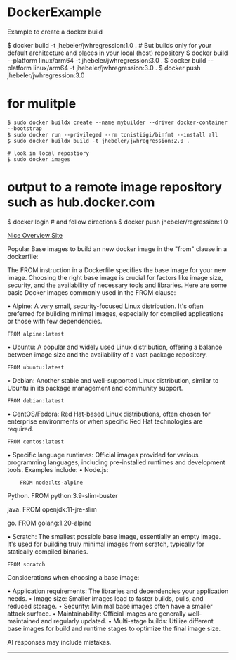 # DockerExample
Example to create a docker build

$ docker build -t jhebeler/jwhregression:1.0 .  # But builds only for your default architecture and places in your local (host) repository
$ docker build --platform linux/arm64 -t jhebeler/jwhregression:3.0 .
$ docker build --platform linux/arm64 -t jhebeler/jwhregression:3.0 .
$ docker push jhebeler/jwhregression:3.0 

# for mulitple
    $ sudo docker buildx create --name mybuilder --driver docker-container --bootstrap
    $ sudo docker run --privileged --rm tonistiigi/binfmt --install all
    $ sudo docker buildx build -t jhebeler/jwhregression:2.0 .

    # look in local repostiory
    $ sudo docker images

# output to a remote image repository such as hub.docker.com
$ docker login # and follow directions
$ docker push jhebeler/regression:1.0

[Nice Overview Site](https://dockerlabs.collabnix.com/docker/cheatsheet/)

Popular Base images to build an new docker image in the "from" clause in a dockerfile:

The FROM instruction in a Dockerfile specifies the base image for your new image. Choosing the right base image is crucial for factors like image size, security, and the availability of necessary tools and libraries. 
Here are some basic Docker images commonly used in the FROM clause: 

• Alpine: A very small, security-focused Linux distribution. It's often preferred for building minimal images, especially for compiled applications or those with few dependencies. 

    FROM alpine:latest

• Ubuntu: A popular and widely used Linux distribution, offering a balance between image size and the availability of a vast package repository. 

    FROM ubuntu:latest

• Debian: Another stable and well-supported Linux distribution, similar to Ubuntu in its package management and community support. 

    FROM debian:latest

• CentOS/Fedora: Red Hat-based Linux distributions, often chosen for enterprise environments or when specific Red Hat technologies are required. 

    FROM centos:latest

• Specific language runtimes: Official images provided for various programming languages, including pre-installed runtimes and development tools. Examples include: 
	• Node.js: 

        FROM node:lts-alpine

Python. 
        FROM python:3.9-slim-buster

java. 
        FROM openjdk:11-jre-slim

go. 
        FROM golang:1.20-alpine

• Scratch: The smallest possible base image, essentially an empty image. It's used for building truly minimal images from scratch, typically for statically compiled binaries. 

    FROM scratch

Considerations when choosing a base image: 

• Application requirements: The libraries and dependencies your application needs. 
• Image size: Smaller images lead to faster builds, pulls, and reduced storage. 
• Security: Minimal base images often have a smaller attack surface. 
• Maintainability: Official images are generally well-maintained and regularly updated. 
• Multi-stage builds: Utilize different base images for build and runtime stages to optimize the final image size. 

AI responses may include mistakes.



---
